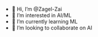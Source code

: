 - 👋 Hi, I’m @Zagel-Zai
- 👀 I’m interested in AI/ML
- 🌱 I’m currently learning ML
- 💞️ I’m looking to collaborate on AI

<!---
Zagel-Zai/Zagel-Zai is a ✨ special ✨ repository because its `README.md` (this file) appears on your GitHub profile.
You can click the Preview link to take a look at your changes.
--->
